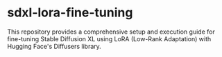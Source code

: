 # sdxl-lora-fine-tuning
This repository provides a comprehensive setup and execution guide for fine-tuning Stable Diffusion XL using LoRA (Low-Rank Adaptation) with Hugging Face's Diffusers library. 
